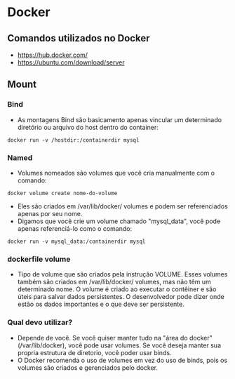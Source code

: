 # Docker

## Comandos utilizados no Docker

* https://hub.docker.com/
* https://ubuntu.com/download/server

## Mount

### Bind

* As montagens Bind são basicamento apenas vincular um determinado diretório ou arquivo do host dentro do container:

```
docker run -v /hostdir:/containerdir mysql
```

### Named

* Volumes nomeados são volumes que você cria manualmente com o comando: 

```
docker volume create nome-do-volume
```

* Eles são criados em /var/lib/docker/ volumes e podem ser referenciados apenas por seu nome.
* Digamos que você crie um volume chamado "mysql_data", você pode apenas referenciá-lo como o comando:

```
docker run -v mysql_data:/containerdir mysql
```

### dockerfile volume

* Tipo de volume que são criados pela instrução VOLUME. Esses volumes também são criados em /var/lib/docker/ volumes, mas não têm um determinado nome. O volume é criado ao executar o contêiner e são úteis para salvar dados persistentes. O desenvolvedor pode dizer onde estão os dados importantes e o que deve ser persistente.

### Qual devo utilizar?

* Depende de você. Se você quiser manter tudo na "área do docker" (/var/lib/docker), você pode usar volumes. Se você deseja manter sua propria estrutura de diretorio, você poder usar binds.
* O Docker recomenda o uso de volumes em vez do uso de binds, pois os volumes são criados e gerenciados pelo docker.